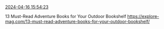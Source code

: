 [2024-04-16 15:54:23](https://mstdn.social/@hill_wanderer/112281705757819896)

13 Must-Read Adventure Books for Your Outdoor Bookshelf <a href="https://explore-mag.com/13-must-read-adventure-books-for-your-outdoor-bookshelf/" target="_blank" rel="nofollow noopener noreferrer" translate="no">https://explore-mag.com/13-must-read-adventure-books-for-your-outdoor-bookshelf/</a>